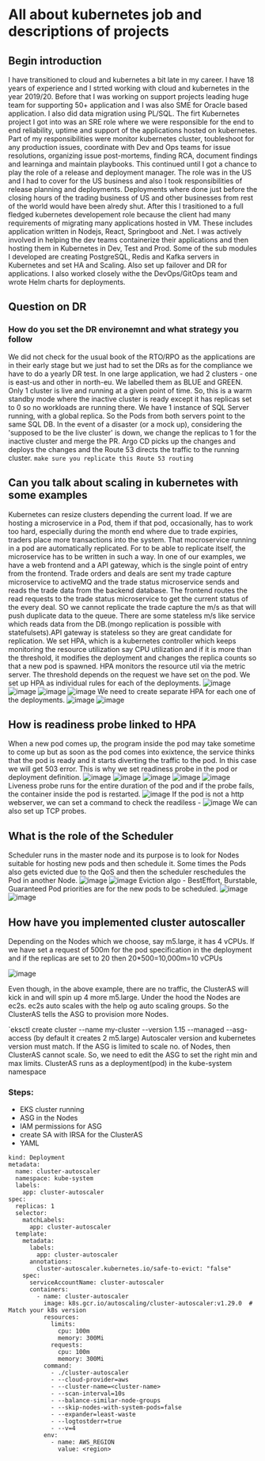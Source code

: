 # All about kubernetes job and descriptions of projects

## Begin introduction
I have transitioned to cloud and kubernetes a bit late in my career. I have 18 years of experience and I strted working with cloud and kubernetes in the year 2019/20.
Before that I was working on support projects leading huge team for supporting 50+ application and I was also SME for Oracle based application. I also did data migration using PL/SQL.
The firt Kubernetes project I got into was an SRE role where we were responsible for the end to end reliability, uptime and support of the applications hosted on kubernetes.
Part of my responsibilities were monitor kubernetes cluster, toubleshoot for any production issues, coordinate with Dev and Ops teams for issue resolutions, organizing issue post-mortems, finding RCA, document findings and learninga and maintain playbooks.
This continued until I got a chance to play the role of a release and deployment manager. The role was in the US and I had to cover for the US business and also I took responsibilities of release planning and deployments.
Deployments where done just before the closing hours of the trading business of US and other businesses from rest of the world would have been alredy shut.
After this I trasitioned to a full fledged kubernetes developement role because the client had many requirements of migrating many applications hosted in VM.
These includes application written in Nodejs, React, Springboot and .Net. I was actively involved in helping the dev teams containerize their applications and then hosting them in Kubernetes in Dev, Test and Prod.
Some of the sub modules I developed are creating PostgreSQL, Redis and Kafka servers in Kubernetes and set HA and Scaling. Also set up failover and DR for applications.
I also worked closely withe the DevOps/GitOps team and wrote Helm charts for deployments.

## Question on DR
### How do you set the DR environemnt and what strategy you follow
We did not check for the usual book of the RTO/RPO as the applications are in their early stage but we just had to set the DRs as for the compliance we have to do a yearly DR test.
In one large application, we had 2 clusters - one is east-us and other in north-eu. We labelled them as BLUE and GREEN.
Only 1 cluster is live and running at a given point of time. So, this is a warm standby mode where the inactive cluster is ready except it has replicas set to 0 so no workloads are running there.
We have 1 instance of SQL Server running, with a global replica. So the Pods from both servers point to the same SQL DB.
In the event of a disaster (or a mock up), considering the 'supposed to be the live cluster' is down, we change the replicas to 1 for the inactive cluster and merge the PR. Argo CD picks up the changes and deploys the changes and the Route 53 directs the traffic to the running cluster. `make sure you replicate this Route 53 routing`

## Can you talk about scaling in kubernetes with some examples
Kubernetes can resize clusters depending the current load. If we are hosting a microservice in a Pod, them if that pod, occasionally, has to work too hard, especially during the month end where due to trade expiries, traders place more transactions into the system. That mocroservice running in a pod are automatically replicated. For to be able to replicate itself, the microservice has to be written in such a way. In one of our examples, we have a web frontend and a API gateway, which is the single point of entry from the frontend. Trade orders and deals are sent my trade capture microservice to activeMQ and the trade status microservice sends and reads the trade data from the backend database. The frontend routes the read requests to the trade status microservice to get the current status of the every deal. SO we cannot replicate the trade capture the m/s as that will push duplicate data to the queue. There are some stateless m/s like service which reads data from the DB.(mongo replication is possible with statefulsets).API gateway is stateless so they are great candidate for replication. We set HPA, which is a kubernetes controller which keeps monitoring the resource utilization say CPU utilization and if it is more than the threshold, it modifies the deployment and changes the replica counts so that a new pod is spawned. HPA monitors the resource util via the metric server. The threshold depends on the request we have set on the pod. We set up HPA as individual rules for each of the deployments.
![image](https://github.com/user-attachments/assets/ad28ffe0-0d9f-4356-abc0-d867d3b2c001)
![image](https://github.com/user-attachments/assets/f8fccc14-bb90-41ef-9259-180d06bcd6e0)
![image](https://github.com/user-attachments/assets/0bf65b5f-2f45-4fda-966d-a5fb28f02b5e)
![image](https://github.com/user-attachments/assets/45b7405d-a00f-4e90-86e3-dad024be3f76)
We need to create separate HPA for each one of the deployments.
![image](https://github.com/user-attachments/assets/721e8d6e-ee68-43ec-99fb-f40ad1c9626a)
![image](https://github.com/user-attachments/assets/0900def0-9315-4fac-b47a-31f013388046)

## How is readiness probe linked to HPA
When a new pod comes up, the program inside the pod may take sometime to come up but as soon as the pod comes into exixtence, the service thinks that the pod is ready and it starts diverting the traffic to the pod. In this case we will get 503 error. This is why we set readiness probe in the pod or deployment definition.
![image](https://github.com/user-attachments/assets/fbb535da-4f27-44ef-99af-eed074aecfb9)
![image](https://github.com/user-attachments/assets/a22c450b-f95d-4816-97e7-49b6862d2fd4)
![image](https://github.com/user-attachments/assets/180f2e4e-218c-4bf5-8bf7-251189af66d6)
![image](https://github.com/user-attachments/assets/e3876ce6-43d3-4a0e-9b76-2e0279f20d4f)
![image](https://github.com/user-attachments/assets/b2a24880-e5ec-4168-a950-b6dc692b66de)
Liveness probe runs for the entire duration of the pod and if the probe fails, the container inside the pod is restarted.
![image](https://github.com/user-attachments/assets/c13fe073-2ade-47e7-a20c-79030f493a3f)
If the pod is not a http webserver, we can set a command to check the readiless -
![image](https://github.com/user-attachments/assets/ac0eb97e-3404-42f6-bc34-3294ec27b873)
We can also set up TCP probes.

## What is the role of the Scheduler
Scheduler runs in the master node and its purpose is to look for Nodes suitable for hosting new pods and then schedule it. Some times the Pods also gets evicted due to the QoS and then the scheduler reschedules the Pod in another Node.
![image](https://github.com/user-attachments/assets/8f3c0f22-d270-471b-8522-f97bd9b25ee9)
![image](https://github.com/user-attachments/assets/d4519b56-8093-4112-bbf7-ba000b66b0e9)
Eviction algo - BestEffort, Burstable, Guaranteed
Pod priorities are for the new pods to be scheduled.
![image](https://github.com/user-attachments/assets/34d5495e-c150-46ee-a64c-e5c048ad21dd)
![image](https://github.com/user-attachments/assets/4b493960-8fde-4437-a079-e3021355352f)

## How have you implemented cluster autoscaller
Depending on the Nodes which we choose, say m5.large, it has 4 vCPUs. If we have set a request of 500m for the pod specification in the deployment and if the replicas are set to 20 then 20*500=10,000m=10 vCPUs

![image](https://github.com/user-attachments/assets/d809cdfe-3433-49eb-a101-311a9947f787)

Even though, in the above example, there are no traffic, the ClusterAS will kick in and will spin up 4 more m5.large.
Under the hood the Nodes are ec2s. ec2s auto scales with the help og auto scaling groups. So the ClusterAS tells the ASG to provision more Nodes.

`eksctl create cluster --name my-cluster --version 1.15 --managed --asg-access (by default it creates 2 m5.large)
Autoscaler version and kubernetes version must match.
If the ASG is limited to scale no. of Nodes, then ClusterAS cannot scale. So, we need to edit the ASG to set the right min and max limits.
ClusterAS runs as a deployment(pod) in the kube-system namespace

### Steps:
- EKS cluster running
- ASG in the Nodes
- IAM permissions for ASG
- create SA with IRSA for the ClusterAS
- YAML
```apiVersion: apps/v1
kind: Deployment
metadata:
  name: cluster-autoscaler
  namespace: kube-system
  labels:
    app: cluster-autoscaler
spec:
  replicas: 1
  selector:
    matchLabels:
      app: cluster-autoscaler
  template:
    metadata:
      labels:
        app: cluster-autoscaler
      annotations:
        cluster-autoscaler.kubernetes.io/safe-to-evict: "false"
    spec:
      serviceAccountName: cluster-autoscaler
      containers:
        - name: cluster-autoscaler
          image: k8s.gcr.io/autoscaling/cluster-autoscaler:v1.29.0  # Match your k8s version
          resources:
            limits:
              cpu: 100m
              memory: 300Mi
            requests:
              cpu: 100m
              memory: 300Mi
          command:
            - ./cluster-autoscaler
            - --cloud-provider=aws
            - --cluster-name=<cluster-name>
            - --scan-interval=10s
            - --balance-similar-node-groups
            - --skip-nodes-with-system-pods=false
            - --expander=least-waste
            - --logtostderr=true
            - --v=4
          env:
            - name: AWS_REGION
              value: <region>
  ```
















